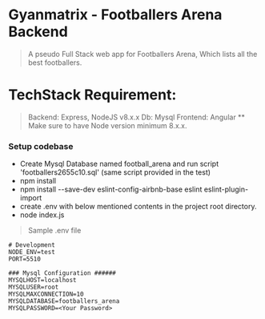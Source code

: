 # Gyanmatrix - Footballers Arena Backend
> A pseudo Full Stack web app for Footballers Arena, Which lists all the best footballers.

# TechStack Requirement:
> Backend: Express, NodeJS v8.x.x
> Db: Mysql
> Frontend: Angular
** Make sure to have Node version minimum 8.x.x.

### Setup codebase
- Create Mysql Database named football_arena and run script 'footballers2655c10.sql' (same script provided in the test)
- npm install
- npm install --save-dev eslint-config-airbnb-base eslint eslint-plugin-import
- create .env with below mentioned contents in the project root directory.
- node index.js

> Sample .env file
```
# Development
NODE_ENV=test
PORT=5510

### Mysql Configuration ######
MYSQLHOST=localhost
MYSQLUSER=root
MYSQLMAXCONNECTION=10
MYSQLDATABASE=footballers_arena
MYSQLPASSWORD=<Your Password>
```